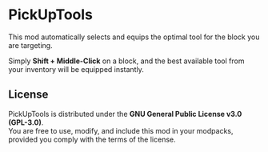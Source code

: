 # PickUpTools

This mod automatically selects and equips the optimal tool for the block you are targeting.

Simply **Shift + Middle-Click** on a block, and the best available tool from your inventory will be equipped instantly.

## License

PickUpTools is distributed under the **GNU General Public License v3.0 (GPL-3.0)**.  
You are free to use, modify, and include this mod in your modpacks, provided you comply with the terms of the license.
